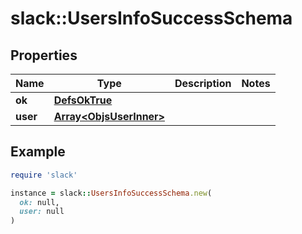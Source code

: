 # slack::UsersInfoSuccessSchema

## Properties

| Name | Type | Description | Notes |
| ---- | ---- | ----------- | ----- |
| **ok** | [**DefsOkTrue**](DefsOkTrue.md) |  |  |
| **user** | [**Array&lt;ObjsUserInner&gt;**](ObjsUserInner.md) |  |  |

## Example

```ruby
require 'slack'

instance = slack::UsersInfoSuccessSchema.new(
  ok: null,
  user: null
)
```

